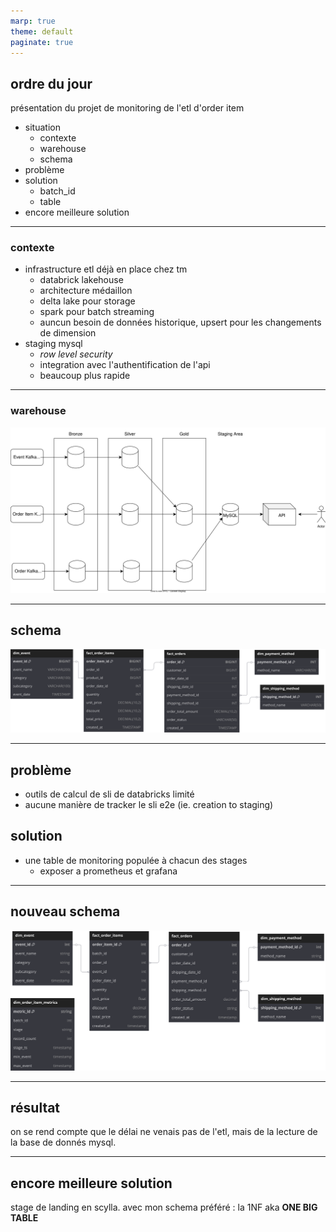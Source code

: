 ```yaml
---
marp: true
theme: default
paginate: true
---
```

## ordre du jour
présentation du projet de monitoring de l'etl d'order item
- situation
    - contexte
    - warehouse
    - schema
- problème
- solution
    - batch_id
    - table
- encore meilleure solution
---
### contexte
- infrastructure etl déjà en place chez tm
    - databrick lakehouse
    - architecture médaillon
    - delta lake pour storage
    - spark pour batch streaming
    - auncun besoin de données historique, upsert pour les changements de dimension
- staging mysql
    - <i>row level security</i>
    - integration avec l'authentification de l'api
    - beaucoup plus rapide

---
### warehouse
<img src="system.drawio.svg" />

---
## schema
<img src="double-star.svg"/>

---
## problème
- outils de calcul de sli de databricks limité
- aucune manière de tracker le sli e2e (ie. creation to staging)

## solution
- une table de monitoring populée à chacun des stages
    - exposer a prometheus et grafana

---
## nouveau schema
<img src="monitoring-table.svg"/>

---
## résultat
on se rend compte que le délai ne venais pas de l'etl, mais de la lecture de la base de donnés mysql.

---
## encore meilleure solution
stage de landing en scylla.
avec mon schema préféré : la 1NF
aka <b>ONE BIG TABLE</b>
